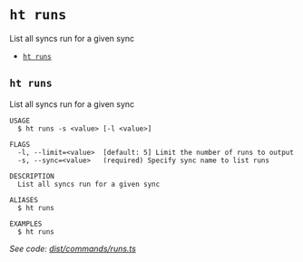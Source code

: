 `ht runs`
=========

List all syncs run for a given sync

* [`ht runs`](#ht-runs)

## `ht runs`

List all syncs run for a given sync

```
USAGE
  $ ht runs -s <value> [-l <value>]

FLAGS
  -l, --limit=<value>  [default: 5] Limit the number of runs to output
  -s, --sync=<value>   (required) Specify sync name to list runs

DESCRIPTION
  List all syncs run for a given sync

ALIASES
  $ ht runs

EXAMPLES
  $ ht runs
```

_See code: [dist/commands/runs.ts](https://github.com/StrongMonkey/cli/blob/v0.1.0/dist/commands/runs.ts)_
